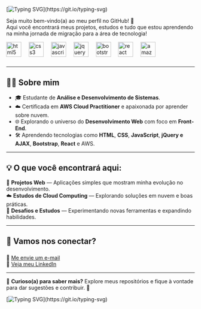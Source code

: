 [![Typing SVG](https://readme-typing-svg.demolab.com?font=Fira+Code&weight=500&size=23&pause=1000&color=F71334&width=435&lines=Ol%C3%A1%2C+me+chamo+Carmel+Ramos!;Vamos+nos+conectar%3F!)](https://git.io/typing-svg)

Seja muito bem-vindo(a) ao meu perfil no GitHub! 🚀  
Aqui você encontrará meus projetos, estudos e tudo que estou aprendendo na minha jornada de migração para a área de tecnologia! 

<div align="left">
  <img src="https://cdn.jsdelivr.net/gh/devicons/devicon/icons/html5/html5-original.svg" height="40" alt="html5 logo"  />
  <img width="12" />
  <img src="https://cdn.jsdelivr.net/gh/devicons/devicon/icons/css3/css3-original.svg" height="40" alt="css3 logo"  />
  <img width="12" />
  <img src="https://cdn.jsdelivr.net/gh/devicons/devicon/icons/javascript/javascript-original.svg" height="40" alt="javascript logo"  />
  <img width="12" />
  <img src="https://cdn.jsdelivr.net/gh/devicons/devicon/icons/jquery/jquery-original.svg" height="40" alt="jquery logo"  />
  <img width="12" />
  <img src="https://cdn.jsdelivr.net/gh/devicons/devicon/icons/bootstrap/bootstrap-original.svg" height="40" alt="bootstrap logo"  />
  <img width="12" />
  <img src="https://cdn.jsdelivr.net/gh/devicons/devicon/icons/react/react-original.svg" height="40" alt="react logo"  />
  <img width="12" />
  <img src="https://cdn.jsdelivr.net/gh/devicons/devicon/icons/amazonwebservices/amazonwebservices-line-wordmark.svg" height="40" alt="amazonwebservices logo"  />
</div>

###

---

## 👩‍💻 Sobre mim

- 🎓 Estudante de **Análise e Desenvolvimento de Sistemas**.  
- ☁️ Certificada em **AWS Cloud Practitioner** e apaixonada por aprender sobre nuvem.  
- 🌐 Explorando o universo do **Desenvolvimento Web** com foco em **Front-End**.  
- 🛠️ Aprendendo tecnologias como **HTML**, **CSS**, **JavaScript**, **jQuery e AJAX**, **Bootstrap**, **React** e AWS.  

---

## 💡 O que você encontrará aqui:

📁 **Projetos Web** — Aplicações simples que mostram minha evolução no desenvolvimento.  
☁️ **Estudos de Cloud Computing** — Explorando soluções em nuvem e boas práticas.  
📘 **Desafios e Estudos** — Experimentando novas ferramentas e expandindo habilidades.  

---

## 🤝 Vamos nos conectar?

###

💌 [Me envie um e-mail](mailto:carmelramos@gmail.com)  
📌 [Veja meu LinkedIn](https://linkedin.com/in/carmel-ramos)  

---

👀 **Curioso(a) para saber mais?** Explore meus repositórios e fique à vontade para dar sugestões e contribuir. 🚀  

[![Typing SVG](https://readme-typing-svg.demolab.com?font=Fira+Code&weight=500&pause=1000&color=F71334&width=435&lines=Obrigada+pela+visita+e+volte+sempre!)](https://git.io/typing-svg)

